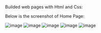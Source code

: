 Builded web pages with Html and Css:

Below is the screenshot of Home Page:

![image](https://user-images.githubusercontent.com/48653193/100414757-80477780-30a0-11eb-90f0-9912dd43e8b3.png)
![image](https://user-images.githubusercontent.com/48653193/100414776-8b020c80-30a0-11eb-89b0-7d449df88b1e.png)
![image](https://user-images.githubusercontent.com/48653193/100414792-96553800-30a0-11eb-9138-ead13a7c3043.png)
![image](https://user-images.githubusercontent.com/48653193/100414850-c1d82280-30a0-11eb-9547-496ef8865d87.png)
![image](https://user-images.githubusercontent.com/48653193/100414834-b38a0680-30a0-11eb-99e9-7d98c2b3befa.png)
